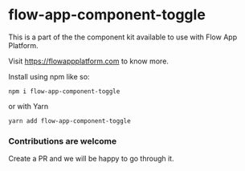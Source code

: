 # flow-app-component-toggle

This is a part of the the component kit available to use with Flow App Platform.

Visit https://flowappplatform.com to know more.

Install using npm like so:
```
npm i flow-app-component-toggle
```

or with Yarn

```
yarn add flow-app-component-toggle
```

### Contributions are welcome
Create a PR and we will be happy to go through it.